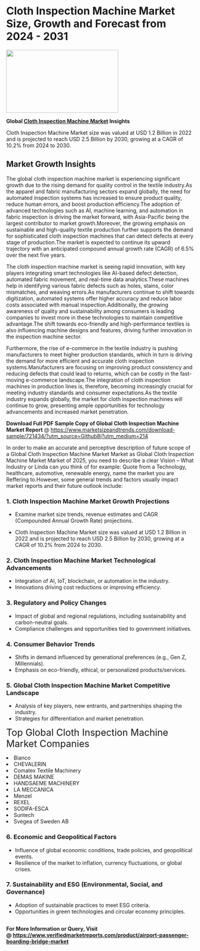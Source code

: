 <H1>Cloth Inspection Machine Market Size, Growth and Forecast from 2024 - 2031</H1><img class="aligncenter size-medium wp-image-584254" src="https://thirdeyenews.in/wp-content/uploads/2024/09/Global-Market-Research-300x168.jpeg" alt="" width="300" height="168" /><p><strong>Global&nbsp;<a href="https://www.marketsizeandtrends.com/download-sample/721434/?utm_source=Github8j?utm_medium=214">Cloth Inspection Machine Market</a> Insights</strong></p><p>Cloth Inspection Machine Market size was valued at USD 1.2 Billion in 2022 and is projected to reach USD 2.5 Billion by 2030, growing at a CAGR of 10.2% from 2024 to 2030.</p><p><h2>Market Growth Insights</h2> <p>The global cloth inspection machine market is experiencing significant growth due to the rising demand for quality control in the textile industry.As the apparel and fabric manufacturing sectors expand globally, the need for automated inspection systems has increased to ensure product quality, reduce human errors, and boost production efficiency.The adoption of advanced technologies such as AI, machine learning, and automation in fabric inspection is driving the market forward, with Asia-Pacific being the largest contributor to market growth.Moreover, the growing emphasis on sustainable and high-quality textile production further supports the demand for sophisticated cloth inspection machines that can detect defects at every stage of production.The market is expected to continue its upward trajectory with an anticipated compound annual growth rate (CAGR) of 6.5% over the next five years.</p> <p>The cloth inspection machine market is seeing rapid innovation, with key players integrating smart technologies like AI-based defect detection, automated fabric movement, and real-time data analytics.These machines help in identifying various fabric defects such as holes, stains, color mismatches, and weaving errors.As manufacturers continue to shift towards digitization, automated systems offer higher accuracy and reduce labor costs associated with manual inspection.Additionally, the growing awareness of quality and sustainability among consumers is leading companies to invest more in these technologies to maintain competitive advantage.The shift towards eco-friendly and high-performance textiles is also influencing machine designs and features, driving further innovation in the inspection machine sector.</p> <p>Furthermore, the rise of e-commerce in the textile industry is pushing manufacturers to meet higher production standards, which in turn is driving the demand for more efficient and accurate cloth inspection systems.Manufacturers are focusing on improving product consistency and reducing defects that could lead to returns, which can be costly in the fast-moving e-commerce landscape.The integration of cloth inspection machines in production lines is, therefore, becoming increasingly crucial for meeting industry standards and consumer expectations.As the textile industry expands globally, the market for cloth inspection machines will continue to grow, presenting ample opportunities for technology advancements and increased market penetration.</p> <p><span class=""><strong>Download Full PDF Sample Copy of Global Cloth Inspection Machine Market Report</strong> @ <a href="https://www.marketsizeandtrends.com/download-sample/721434/?utm_source=Github8j?utm_medium=214" target="_blank">https://www.marketsizeandtrends.com/download-sample/721434/?utm_source=Github8j?utm_medium=214</a></span></p><p>In order to make an accurate and perceptive description of future scope of a Global&nbsp;Cloth Inspection Machine Market Market as Global&nbsp;Cloth Inspection Machine Market Market of 2025, you need to describe a clear Vision &ndash; What Industry or Linda can you think of for example: Quote from a Technology, healthcare, automotive, renewable energy, name the market you are Reffering to.However, some general trends and factors usually impact market reports and their future outlook include:</p><h3>1.&nbsp;<strong>Cloth Inspection Machine Market Growth Projections</strong></h3><ul><li>Examine market size trends, revenue estimates and CAGR (Compounded Annual Growth Rate) projections.</li><li><p>Cloth Inspection Machine Market size was valued at USD 1.2 Billion in 2022 and is projected to reach USD 2.5 Billion by 2030, growing at a CAGR of 10.2% from 2024 to 2030.</p></li></ul><h3>2.&nbsp;<strong>Cloth Inspection Machine Market Technological Advancements</strong></h3><ul><li>Integration of AI, IoT, blockchain, or automation in the industry.</li><li>Innovations driving cost reductions or improving efficiency.</li></ul><h3>3.&nbsp;<strong>Regulatory and Policy Changes</strong></h3><ul><li>Impact of global and regional regulations, including sustainability and carbon-neutral goals.</li><li>Compliance challenges and opportunities tied to government initiatives.</li></ul><h3>4.&nbsp;<strong>Consumer Behavior Trends</strong></h3><ul><li>Shifts in demand influenced by generational preferences (e.g., Gen Z, Millennials).</li><li>Emphasis on eco-friendly, ethical, or personalized products/services.</li></ul><h3>5.&nbsp;<strong>Global Cloth Inspection Machine Market Competitive Landscape</strong></h3><ul><li>Analysis of key players, new entrants, and partnerships shaping the industry.</li><li>Strategies for differentiation and market penetration.</li></ul><p data-pm-slice="1 1 []"><span style="color: inherit; font-family: inherit; font-size: 25px;">Top Global Cloth Inspection Machine Market Companies</span></p><div class="" data-test-id=""><p><li>Bianco</li><li> CHEVALERIN</li><li> Comatex Textile Machinery</li><li> DEMAS MAKINE</li><li> HANDSAEME MACHINERY</li><li> LA MECCANICA</li><li> Menzel</li><li> REXEL</li><li> SODIFA-ESCA</li><li> Suntech</li><li> Svegea of Sweden AB</li></p></div><h3>6.&nbsp;<strong>Economic and Geopolitical Factors</strong></h3><ul><li>Influence of global economic conditions, trade policies, and geopolitical events.</li><li>Resilience of the market to inflation, currency fluctuations, or global crises.</li></ul><h3>7.&nbsp;<strong>Sustainability and ESG (Environmental, Social, and Governance)</strong></h3><ul><li>Adoption of sustainable practices to meet ESG criteria.</li><li>Opportunities in green technologies and circular economy principles.</li></ul><h2><strong style="font-size: 14px;">For More Information or Query, Visit @&nbsp;</strong><a style="background-color: #ffffff; font-size: 14px;" href="https://www.marketsizeandtrends.com/report/cloth-inspection-machine-market/" target="_blank">https://www.verifiedmarketreports.com/product/airport-passenger-boarding-bridge-market</a></h2>